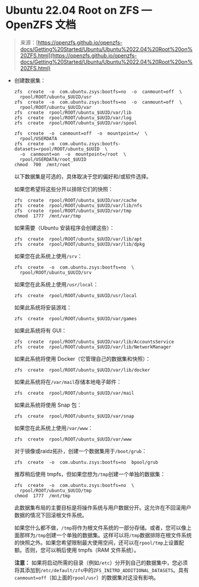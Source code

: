 <!--yml

分类：未分类

日期：2024-05-27 14:31:58

-->

# Ubuntu 22.04 Root on ZFS — OpenZFS 文档

> 来源：[https://openzfs.github.io/openzfs-docs/Getting%20Started/Ubuntu/Ubuntu%2022.04%20Root%20on%20ZFS.html](https://openzfs.github.io/openzfs-docs/Getting%20Started/Ubuntu/Ubuntu%2022.04%20Root%20on%20ZFS.html)

+   创建数据集：

    ```
    zfs  create  -o  com.ubuntu.zsys:bootfs=no  -o  canmount=off  \
      rpool/ROOT/ubuntu_$UUID/usr
    zfs  create  -o  com.ubuntu.zsys:bootfs=no  -o  canmount=off  \
      rpool/ROOT/ubuntu_$UUID/var
    zfs  create  rpool/ROOT/ubuntu_$UUID/var/lib
    zfs  create  rpool/ROOT/ubuntu_$UUID/var/log
    zfs  create  rpool/ROOT/ubuntu_$UUID/var/spool

    zfs  create  -o  canmount=off  -o  mountpoint=/  \
      rpool/USERDATA
    zfs  create  -o  com.ubuntu.zsys:bootfs-datasets=rpool/ROOT/ubuntu_$UUID  \
      -o  canmount=on  -o  mountpoint=/root  \
      rpool/USERDATA/root_$UUID
    chmod  700  /mnt/root 
    ```

    以下数据集是可选的，具体取决于您的偏好和/或软件选择。

    如果您希望将这些分开以排除它们的快照：

    ```
    zfs  create  rpool/ROOT/ubuntu_$UUID/var/cache
    zfs  create  rpool/ROOT/ubuntu_$UUID/var/lib/nfs
    zfs  create  rpool/ROOT/ubuntu_$UUID/var/tmp
    chmod  1777  /mnt/var/tmp 
    ```

    如果需要（Ubuntu 安装程序会创建这些）：

    ```
    zfs  create  rpool/ROOT/ubuntu_$UUID/var/lib/apt
    zfs  create  rpool/ROOT/ubuntu_$UUID/var/lib/dpkg 
    ```

    如果您在此系统上使用`/srv`：

    ```
    zfs  create  -o  com.ubuntu.zsys:bootfs=no  \
      rpool/ROOT/ubuntu_$UUID/srv 
    ```

    如果您在此系统上使用`/usr/local`：

    ```
    zfs  create  rpool/ROOT/ubuntu_$UUID/usr/local 
    ```

    如果此系统将安装游戏：

    ```
    zfs  create  rpool/ROOT/ubuntu_$UUID/var/games 
    ```

    如果此系统将有 GUI：

    ```
    zfs  create  rpool/ROOT/ubuntu_$UUID/var/lib/AccountsService
    zfs  create  rpool/ROOT/ubuntu_$UUID/var/lib/NetworkManager 
    ```

    如果此系统将使用 Docker（它管理自己的数据集和快照）：

    ```
    zfs  create  rpool/ROOT/ubuntu_$UUID/var/lib/docker 
    ```

    如果此系统将在`/var/mail`存储本地电子邮件：

    ```
    zfs  create  rpool/ROOT/ubuntu_$UUID/var/mail 
    ```

    如果此系统将使用 Snap 包：

    ```
    zfs  create  rpool/ROOT/ubuntu_$UUID/var/snap 
    ```

    如果您在此系统上使用`/var/www`：

    ```
    zfs  create  rpool/ROOT/ubuntu_$UUID/var/www 
    ```

    对于镜像或raidz拓扑，创建一个数据集用于`/boot/grub`：

    ```
    zfs  create  -o  com.ubuntu.zsys:bootfs=no  bpool/grub 
    ```

    推荐稍后使用 tmpfs，但如果您想为`/tmp`创建一个单独的数据集：

    ```
    zfs  create  -o  com.ubuntu.zsys:bootfs=no  \
      rpool/ROOT/ubuntu_$UUID/tmp
    chmod  1777  /mnt/tmp 
    ```

    此数据集布局的主要目标是将操作系统与用户数据分开。这允许在不回滚用户数据的情况下回滚根文件系统。

    如果您什么都不做，`/tmp`将作为根文件系统的一部分存储。或者，您可以像上面那样为`/tmp`创建一个单独的数据集。这样可以将`/tmp`数据排除在根文件系统的快照之外。如果您希望限制最大使用空间，还可以在`rpool/tmp`上设置配额。否则，您可以稍后使用 tmpfs（RAM 文件系统）。

    **注意：** 如果将启动所需的目录（例如`/etc`）分开到自己的数据集中，您必须将其添加到`/etc/default/zfs`中的`ZFS_INITRD_ADDITIONAL_DATASETS`。具有`canmount=off`（如上面的`rpool/usr`）的数据集对这没有影响。
